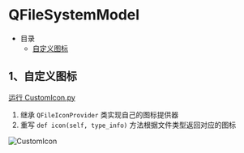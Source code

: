 # QFileSystemModel

- 目录
  - [自定义图标](#1自定义图标)

## 1、自定义图标

[运行 CustomIcon.py](CustomIcon.py)

1. 继承 `QFileIconProvider` 类实现自己的图标提供器
2. 重写 `def icon(self, type_info)` 方法根据文件类型返回对应的图标

![CustomIcon](ScreenShot/CustomIcon.png)
